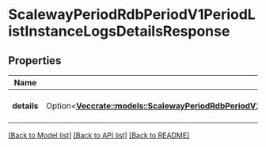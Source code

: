 # ScalewayPeriodRdbPeriodV1PeriodListInstanceLogsDetailsResponse

## Properties

Name | Type | Description | Notes
------------ | ------------- | ------------- | -------------
**details** | Option<[**Vec<crate::models::ScalewayPeriodRdbPeriodV1PeriodListInstanceLogsDetailsResponsePeriodInstanceLogDetail>**](scaleway.rdb.v1.ListInstanceLogsDetailsResponse.InstanceLogDetail.md)> | Remote instance logs details | [optional]

[[Back to Model list]](../README.md#documentation-for-models) [[Back to API list]](../README.md#documentation-for-api-endpoints) [[Back to README]](../README.md)


